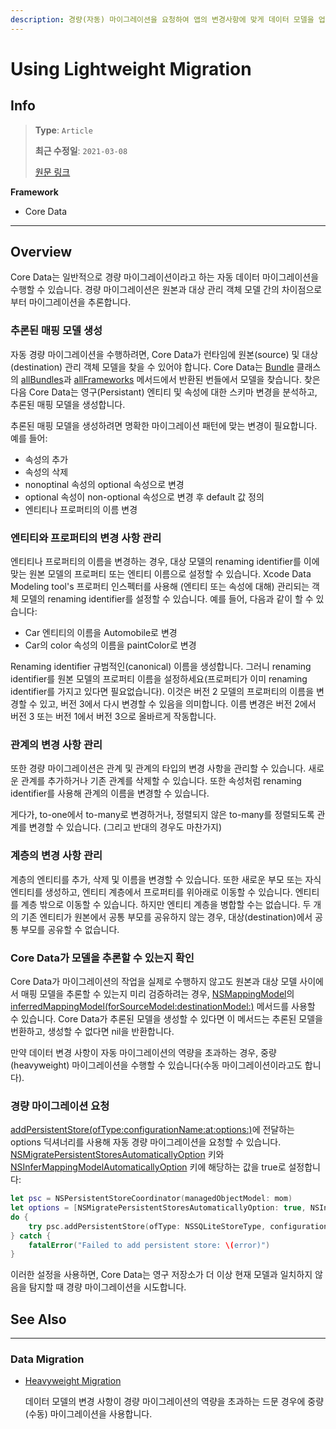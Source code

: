 ```yaml
---
description: 경량(자동) 마이그레이션을 요청하여 앱의 변경사항에 맞게 데이터 모델을 업데이트합니다.
---
```


# Using Lightweight Migration

## Info
> **Type**: `Article`
>
> **최근 수정일**: `2021-03-08`
>
> [원문 링크](https://developer.apple.com/documentation/coredata/using_lightweight_migration)

**Framework**

- Core Data

---

## Overview

Core Data는 일반적으로 경량 마이그레이션이라고 하는 자동 데이터 마이그레이션을 수행할 수 있습니다. 경량 마이그레이션은 원본과 대상 관리 객체 모델 간의 차이점으로부터 마이그레이션을 추론합니다.

### 추론된 매핑 모델 생성

자동 경량 마이그레이션을 수행하려면, Core Data가 런타임에 원본(source) 및 대상(destination) 관리 객체 모델을 찾을 수 있어야 합니다. Core Data는 [Bundle](https://developer.apple.com/documentation/foundation/bundle) 클래스의 [allBundles](https://developer.apple.com/documentation/foundation/bundle/1413705-allbundles)과 [allFrameworks](https://developer.apple.com/documentation/foundation/bundle/1408056-allframeworks) 메서드에서 반환된 번들에서 모델을 찾습니다. 찾은 다음 Core Data는 영구(Persistant) 엔티티 및 속성에 대한 스키마 변경을 분석하고, 추론된 매핑 모델을 생성합니다. 

추론된 매핑 모델을 생성하려면 명확한 마이그레이션 패턴에 맞는 변경이 필요합니다. 예를 들어:

- 속성의 추가
- 속성의 삭제
- nonoptinal 속성의 optional 속성으로 변경
- optional 속성이 non-optional 속성으로 변경 후 default 값 정의
- 엔티티나 프로퍼티의 이름 변경

### 엔티티와 프로퍼티의 변경 사항 관리

엔티티나 프로퍼티의 이름을 변경하는 경우, 대상 모델의 renaming identifier를 이에 맞는 원본 모델의 프로퍼티 또는 엔티티 이름으로 설정할 수 있습니다. Xcode Data Modeling tool's 프로퍼티 인스펙터를 사용해 (엔티티 또는 속성에 대해) 관리되는 객체 모델의 renaming identifier를 설정할 수 있습니다. 예를 들어, 다음과 같이 할 수 있습니다:

- Car 엔티티의 이름을 Automobile로 변경
- Car의 color 속성의 이름을 paintColor로 변경

Renaming identifier 규범적인(canonical) 이름을 생성합니다. 그러니 renaming identifier를 원본 모델의 프로퍼티 이름을 설정하세요(프로퍼티가 이미 renaming identifier를 가지고 있다면 필요없습니다). 이것은 버전 2 모델의 프로퍼티의 이름을 변경할 수 있고, 버전 3에서 다시 변경할 수 있음을 의미합니다. 이름 변경은 버전 2에서 버전 3 또는 버전 1에서 버전 3으로 올바르게 작동합니다.

### 관계의 변경 사항 관리

또한 경량 마이그레이션은 관계 및 관계의 타입의 변경 사항을 관리할 수 있습니다. 새로운 관계를 추가하거나 기존 관계를 삭제할 수 있습니다. 또한 속성처럼 renaming identifier를 사용해 관계의 이름을 변경할 수 있습니다. 

게다가, to-one에서 to-many로 변경하거나, 정렬되지 않은 to-many를 정렬되도록 관계를 변경할 수 있습니다. (그리고 반대의 경우도 마찬가지)

### 계층의 변경 사항 관리

계층의 엔티티를 추가, 삭제 및 이름을 변경할 수 있습니다. 또한 새로운 부모 또는 자식 엔티티를 생성하고, 엔티티 계층에서 프로퍼티를 위아래로 이동할 수 있습니다. 엔티티를 계층 밖으로 이동할 수 있습니다. 하지만 엔티티 계층을 병합할 수는 없습니다. 두 개의 기존 엔티티가 원본에서 공통 부모를 공유하지 않는 경우, 대상(destination)에서 공통 부모를 공유할 수 없습니다.

### Core Data가 모델을 추론할 수 있는지 확인

Core Data가 마이그레이션의 작업을 실제로 수행하지 않고도 원본과 대상 모델 사이에서 매핑 모델을 추론할 수 있는지 미리 검증하려는 경우, [NSMappingModel](https://developer.apple.com/documentation/coredata/nsmappingmodel)의 [inferredMappingModel(forSourceModel:destinationModel:)](https://developer.apple.com/documentation/coredata/nsmappingmodel/1506468-inferredmappingmodel) 메서드를 사용할 수 있습니다. Core Data가 추론된 모델을 생성할 수 있다면 이 메서드는 추론된 모델을 번환하고, 생성할 수 없다면 nil을 반환합니다.

만약 데이터 변경 사항이 자동 마이그레이션의 역량을 초과하는 경우, 중량(heavyweight) 마이그레이션을 수행할 수 있습니다(수동 마이그레이션이라고도 합니다).

### 경량 마이그레이션 요청

[addPersistentStore(ofType:configurationName:at:options:)](https://developer.apple.com/documentation/coredata/nspersistentstorecoordinator/1468860-addpersistentstore)에 전달하는 options 딕셔너리를 사용해 자동 경량 마이그레이션을 요청할 수 있습니다. [NSMigratePersistentStoresAutomaticallyOption](https://developer.apple.com/documentation/coredata/nsmigratepersistentstoresautomaticallyoption) 키와 [NSInferMappingModelAutomaticallyOption](https://developer.apple.com/documentation/coredata/nsinfermappingmodelautomaticallyoption) 키에 해당하는 값을 true로 설정합니다:

```swift
let psc = NSPersistentStoreCoordinator(managedObjectModel: mom)
let options = [NSMigratePersistentStoresAutomaticallyOption: true, NSInferMappingModelAutomaticallyOption: true]
do {
    try psc.addPersistentStore(ofType: NSSQLiteStoreType, configurationName: nil, at: storeURL, options: options)
} catch {
    fatalError("Failed to add persistent store: \(error)")
}
```

이러한 설정을 사용하면, Core Data는 영구 저장소가 더 이상 현재 모델과 일치하지 않음을 탐지할 때 경량 마이그레이션을 시도합니다.

## See Also

---

### Data Migration

- [Heavyweight Migration](Heavyweight-Migration.md)

  데이터 모델의 변경 사항이 경량 마이그레이션의 역량을 초과하는 드문 경우에 중량(수동) 마이그레이션을 사용합니다.

